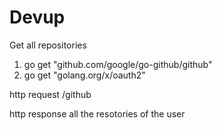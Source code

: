 # Devup
Get all repositories

1. go get "github.com/google/go-github/github"
2. go get "golang.org/x/oauth2"

http request
/github

http response
all the resotories of the user
